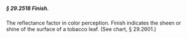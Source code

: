 ##### § 29.2518 Finish. #####

The reflectance factor in color perception. Finish indicates the sheen or shine of the surface of a tobacco leaf. (See chart, § 29.2601.)